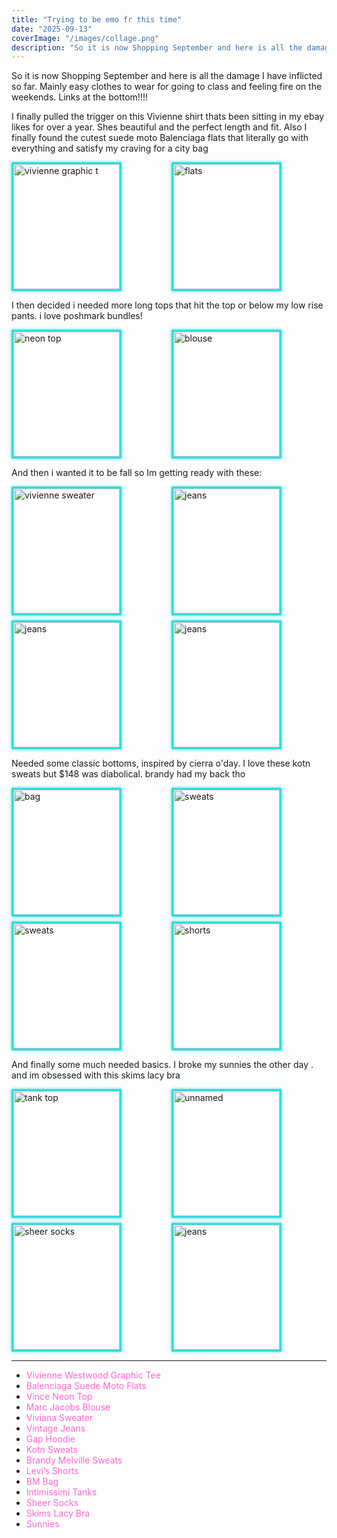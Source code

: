 ```yaml
---
title: "Trying to be emo fr this time"
date: "2025-09-13"
coverImage: "/images/collage.png"
description: "So it is now Shopping September and here is all the damage I have inflicted so far."
---
```


So it is now Shopping September and here is all the damage I have inflicted so far. Mainly easy clothes to wear for going to class and feeling fire on the weekends. Links at the bottom!!!!

I finally pulled the trigger on this Vivienne shirt thats been sitting in my ebay likes for over a year. Shes beautiful and the perfect length and fit. Also I finally found the cutest suede moto Balenciaga flats that literally go with everything and satisfy my craving for a city bag

<div class="image-grid">
  <img src="/images/vivienne_shirt.webp" alt="vivienne graphic t" />
  <img src="/images/balenci_flats.webp" alt="flats" />
</div>

I then decided i needed more long tops that hit the top or below my low rise pants. i love poshmark bundles!

<div class="image-grid">
  <img src="/images/vince_neontop.webp" alt="neon top" />
  
  <img src="/images/marcjacobs_blouse.webp" alt="blouse" />
</div>

And then i wanted it to be fall so Im getting ready with these:

<div class="image-grid">
  <img src="/images/viviana_sweater.webp" alt="vivienne sweater" />
  <img src="/images/jeans.webp" alt="jeans" />
  <img src="/images/gap_hoodie.webp" alt="jeans" />
  <img src="/images/duckboots.jpg" alt="jeans" />
</div>

Needed some classic bottoms, inspired by cierra o'day. I love these kotn sweats but $148 was diabolical. brandy had my back tho
<div class="image-grid">
  <img src="/images/bm.webp" alt="bag" />
  <img src="/images/kotn_nady.webp" alt="sweats" />
  <img src="/images/brandy_sweats.webp" alt="sweats" />
  <img src="/images/levis_shorts.webp" alt="shorts" />
</div>

And finally some much needed basics. I broke my sunnies the other day . and im obsessed with this skims lacy bra
<div class="image-grid">
  <img src="/images/intimissimi_tank.jpg" alt="tank top" />
  <img src="/images/unnamed.png" alt="unnamed" />
  <img src="/images/sheer_socks.jpg" alt="sheer socks" />
  <img src="/images/skims_bra.png" alt="jeans" />
</div>



---

- [Vivienne Westwood Graphic Tee](#)  
- [Balenciaga Suede Moto Flats](#)  
- [Vince Neon Top](#)   
- [Marc Jacobs Blouse](#)   
- [Viviana Sweater](#)   
- [Vintage Jeans](#)  
- [Gap Hoodie](#)   
- [Kotn Sweats](#)   
- [Brandy Melville Sweats](#)   
- [Levi’s Shorts](#)   
- [BM Bag](#)   
- [Intimissimi Tanks](#)   
- [Sheer Socks](#)   
- [Skims Lacy Bra](#)   
- [Sunnies](#)   
<!-- 
<div class="image-grid">
  <img src="/images/viviana_sweater.webp" alt="vivienne sweater" />
  <img src="/images/intimissimi_tank.jpg" alt="tank top" />
  <img src="/images/balenci_flats.webp" alt="flats" />
  <img src="/images/bm-removebg-preview.png" alt="bag" />
  <img src="/images/brandy_sweats.webp" alt="sweats" />
  <img src="/images/duckboots.jpg" alt="duck boots" />
  <img src="/images/unnamed.png" alt="unnamed" />
  <img src="/images/sheer_socks.jpg" alt="sheer socks" />
  <img src="/images/vince_neontop.webp" alt="neon top" />
  <img src="/images/marcjacobs_blouse.webp" alt="blouse" />
  <img src="/images/levis_shorts.webp" alt="shorts" />
  <img src="/images/jeans.webp" alt="jeans" />
  <img src="/images/gap_hoodie.webp" alt="jeans" />
  <img src="/images/skims_bra.png" alt="jeans" />
</div> -->

<style>
.image-grid {
  display: grid;
  grid-template-columns: repeat(auto-fill, minmax(170px, 1fr));
  gap: 8px;
}

.image-grid img {
  width: 170px;
  height: 200px;
  object-fit: cover;
  border-radius: 1px;
  border: 3px solid #2eddddff; /* neon light blue border */
  box-shadow: 0 0 5px #2eddddff; /* subtle glowing effect */
}

a {
  color: #ff66cc; /* neon pink/purple */
  text-decoration: none; /* removes underline */
  font-weight: normal;
}

a:hover {
  color: #2edddd; /* changes to neon blue on hover */
  text-shadow: 0 0 6px #2edddd; /* glowing hover effect */
}
</style>
